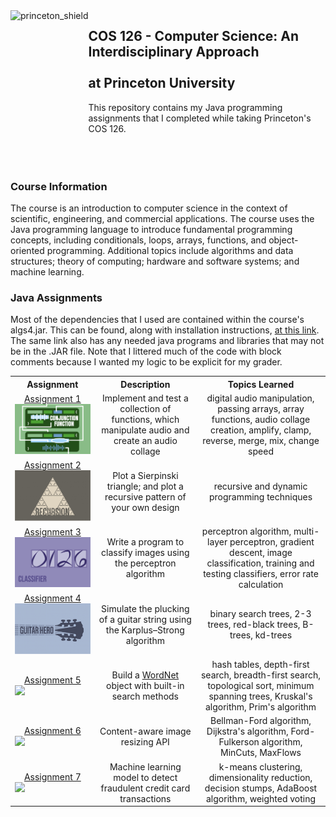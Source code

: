  <img src="https://www.cs.princeton.edu/courses/archive/spring20/cos226/images/princeton-shield.gif" alt=princeton_shield align=left height=210 />  

 ## COS 126 - Computer Science: An Interdisciplinary Approach<br></br>at Princeton University
 
 This repository contains my Java programming assignments that I completed while taking Princeton's COS 126.
 <br></br>
 <br></br>
 ### Course Information
 The course is an introduction to computer science in the context of scientific, engineering, and commercial applications. The course uses the Java programming language to introduce fundamental  programming concepts, including conditionals, loops, arrays, functions, and object-oriented programming. Additional topics include algorithms and data structures; theory of computing; hardware  and software systems; and machine learning.
 
 ### Java Assignments
 Most of the dependencies that I used are contained within the course's algs4.jar. This can be found, along with installation instructions, [at this link](https://algs4.cs.princeton.edu/code).   The same link also has any needed java programs and libraries that may not be in the .JAR file. Note that I littered much of the code with block comments because
 I wanted my logic to be explicit for my grader.
 
 <table style="width:100%">
  <tr>
    <th>Assignment</th>
    <th>Description</th>
    <th>Topics Learned</th>
  </tr>
  <tr>
    <td>
     <div align="center">
       <a href="https://github.com/angelztang/cos126/tree/master/functions"> Assignment 1 </a>
     </div>
       <img src="./functions/logo.png" width = 300>
     </a>
    </td>
    <td>
      <div align="center"> Implement and test a collection of functions, which manipulate audio and create an audio collage </div>
    </td>
    <td> 
      <div align="center"> digital audio manipulation, passing arrays, array functions, audio collage creation, amplify, clamp, reverse, merge, mix, change speed </div>
    </td>
  </tr>
  <tr>
    <td>
      <div align="center">
        <a href="https://github.com/angelztang/cos126/tree/master/sierpinski"> Assignment 2 </a>
      </div>
        <img src="./sierpinski/logo.png" width = 400>
      </a>       
    </td>
    <td>
      <div align="center"> Plot a Sierpinski triangle; and plot a recursive pattern of your own design </div>
    </td>
    <td>
      <div align="center"> recursive and dynamic programming techniques </div>
    </td>
  </tr>
   <tr>
    <td>
      <div align="center">
        <a href="https://github.com/angelztang/cos126/tree/master/classifier"> Assignment 3 </a>
      </div>
        <img src="./classifier/logo.png" width = 300>
      </a>       
    </td>
    <td>
      <div align="center"> Write a program to classify images using the perceptron algorithm </div>
    </td>
    <td>
      <div align="center"> perceptron algorithm, multi-layer perceptron, gradient descent, image classification, training and testing classifiers, error rate calculation </div>
    </td>
  </tr>
   <tr>
    <td>
      <div align="center">
        <a href="https://github.com/angelztang/cos126/tree/master/guitar"> Assignment 4 </a>
      </div>
        <img src="./guitar/logo.png" width = 300>
      </a>       
    </td>
    <td>
      <div align="center"> Simulate the plucking of a guitar string using the Karplus–Strong algorithm </div>
    </td>
    <td>
      <div align="center"> binary search trees, 2-3 trees, red-black trees, B-trees, kd-trees </div>
    </td>
  </tr>
   <tr>
    <td>
      <div align="center">
        <a href="https://github.com/angelztang/cos226/tree/master/wordnet"> Assignment 5 </a>
      </div>
      <a href="https://www.cs.princeton.edu/courses/archive/spring24/cos226/assignments/wordnet/specification.php">
        <img src="./wordnet/logo.png" width = 300>
      </a>       
    </td>
    <td>
      <div align="center"> Build a <a href="https://wordnet.princeton.edu"> WordNet </a> object with built-in search methods </div>
    </td>
    <td>
      <div align="center"> hash tables, depth-first search, breadth-first search, topological sort, minimum spanning trees, Kruskal's algorithm, Prim's algorithm </div>
    </td>
  </tr>
   <tr>
    <td>
      <div align="center">
        <a href="https://github.com/angelztang/cos226/tree/master/seam"> Assignment 6 </a>
      </div>
      <a href="https://www.cs.princeton.edu/courses/archive/spring24/cos226/assignments/seam/specification.php">
        <img src="./seam/logo.png" width = 300>
      </a>       
    </td>
    <td>
      <div align="center"> Content-aware image resizing API </div>
    </td>
    <td>
      <div align="center"> Bellman-Ford algorithm, Dijkstra's algorithm, Ford-Fulkerson algorithm, MinCuts, MaxFlows </div>
    </td>
  </tr>
    </tr>
   <tr>
    <td>
      <div align="center">
        <a href="https://github.com/angelztang/cos226/tree/master/fraud"> Assignment 7 </a>
      </div>
      <a href="https://www.cs.princeton.edu/courses/archive/spring24/cos226/assignments/fraud/specification.php">
        <img src="./fraud/logo.png" width = 300>
      </a>       
    </td>
    <td>
      <div align="center"> Machine learning model to detect fraudulent credit card transactions </div>
    </td>
    <td>
      <div align="center"> k-means clustering, dimensionality reduction, decision stumps, AdaBoost algorithm, weighted voting </div>
    </td>
  </tr>
</table>
